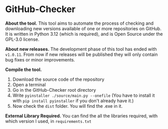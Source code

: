 # GitHub-Checker
**About the tool.** This tool aims to automate the process of checking and downloading new versions available of one or more repositories on GitHub.
It is written in Python 3.12 (which is required), and is Open Source under the GPL-3.0 license.

**About new releases.** The development phase of this tool has ended with `v1.0.11`. From now if new releases will be published they will only contain bug fixes or minor improvements.

**Compile the tool.**
1. Download the source code of the repository
2. Open a terminal
3. Go in the GitHub-Checker root directory
4. Write `pyinstaller ./source/main.py --onefile` (You have to install it with `pip install pyinstaller` if you don't already have it.)
5. Now check the `dist` folder. You will find the .exe in it.

**External Library Required.**
You can find the all the libraries required, with which version I used, in `requirements.txt`